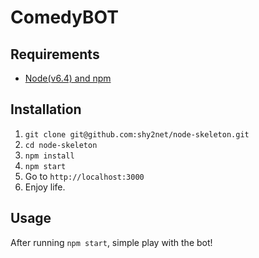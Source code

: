 # ComedyBOT

## Requirements

- [Node(v6.4) and npm](http://nodejs.org)

## Installation

1. `git clone git@github.com:shy2net/node-skeleton.git`
2. `cd node-skeleton`
3. `npm install`
3. `npm start`
4. Go to `http://localhost:3000`
5. Enjoy life.

## Usage

After running `npm start`, simple play with the bot!